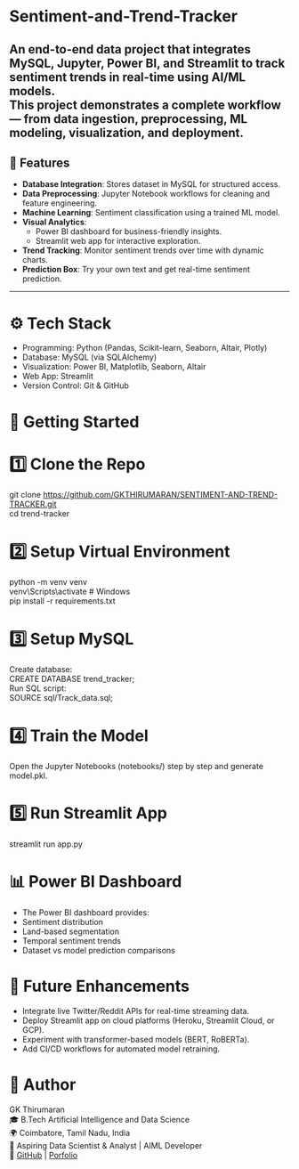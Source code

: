 # Sentiment-and-Trend-Tracker

An **end-to-end data project** that integrates **MySQL, Jupyter, Power BI, and Streamlit** to track sentiment trends in real-time using AI/ML models.  
This project demonstrates a complete workflow — from **data ingestion, preprocessing, ML modeling, visualization, and deployment**.
---

## 🔹 Features
- **Database Integration**: Stores dataset in MySQL for structured access.
- **Data Preprocessing**: Jupyter Notebook workflows for cleaning and feature engineering.
- **Machine Learning**: Sentiment classification using a trained ML model.
- **Visual Analytics**:  
  - Power BI dashboard for business-friendly insights.  
  - Streamlit web app for interactive exploration.  
- **Trend Tracking**: Monitor sentiment trends over time with dynamic charts.  
- **Prediction Box**: Try your own text and get real-time sentiment prediction.
---

# ⚙️ Tech Stack
- Programming: Python (Pandas, Scikit-learn, Seaborn, Altair, Plotly)
- Database: MySQL (via SQLAlchemy)
- Visualization: Power BI, Matplotlib, Seaborn, Altair
- Web App: Streamlit
- Version Control: Git & GitHub

# 🚀 Getting Started
# 1️⃣ Clone the Repo
git clone https://github.com/GKTHIRUMARAN/SENTIMENT-AND-TREND-TRACKER.git  
cd trend-tracker

# 2️⃣ Setup Virtual Environment
python -m venv venv\
venv\Scripts\activate      # Windows\
pip install -r requirements.txt

# 3️⃣ Setup MySQL
Create database:\
CREATE DATABASE trend_tracker;\
Run SQL script:\
SOURCE sql/Track_data.sql;

# 4️⃣ Train the Model
Open the Jupyter Notebooks (notebooks/) step by step and generate model.pkl.

# 5️⃣ Run Streamlit App
streamlit run app.py

# 📊 Power BI Dashboard
- The Power BI dashboard provides:
- Sentiment distribution
- Land-based segmentation
- Temporal sentiment trends
- Dataset vs model prediction comparisons

# 🔮 Future Enhancements
- Integrate live Twitter/Reddit APIs for real-time streaming data.
- Deploy Streamlit app on cloud platforms (Heroku, Streamlit Cloud, or GCP).
- Experiment with transformer-based models (BERT, RoBERTa).
- Add CI/CD workflows for automated model retraining.

# 👤 Author
GK Thirumaran\
🎓 B.Tech Artificial Intelligence and Data Science\
🌍 Coimbatore, Tamil Nadu, India\
💼 Aspiring Data Scientist & Analyst | AIML Developer\
🔗 [GitHub](https://www.linkedin.com/in/thirumarangk-ai) | [Porfolio](https://maranthiru180.wixsite.com/my-site)
